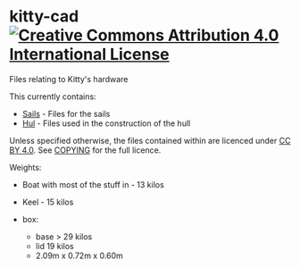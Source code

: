 kitty-cad [![Creative Commons Attribution 4.0 International License](http://i.creativecommons.org/l/by/4.0/88x31.png)](http://creativecommons.org/licenses/by/4.0/)
===================================================================================================================================================================

Files relating to Kitty's hardware

This currently contains:

  * [Sails](sails) - Files for the sails
  * [Hul](hull) - Files used in the construction of the hull


Unless specified otherwise, the files contained within are licenced under [CC BY
4.0](http://creativecommons.org/licenses/by/4.0/). See [COPYING](COPYING) for
the full licence.

Weights:
  * Boat with most of the stuff in - 13 kilos
  * Keel - 15 kilos

  * box:
    * base > 29 kilos
    * lid 19 kilos
    * 2.09m x 0.72m x 0.60m
